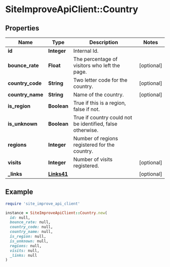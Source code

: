 # SiteImproveApiClient::Country

## Properties

| Name | Type | Description | Notes |
| ---- | ---- | ----------- | ----- |
| **id** | **Integer** | Internal Id. |  |
| **bounce_rate** | **Float** | The percentage of visitors who left the page. | [optional] |
| **country_code** | **String** | Two letter code for the country. | [optional] |
| **country_name** | **String** | Name of the country. | [optional] |
| **is_region** | **Boolean** | True if this is a region, false if not. |  |
| **is_unknown** | **Boolean** | True if country could not be identified, false otherwise. |  |
| **regions** | **Integer** | Number of regions registered for the country. |  |
| **visits** | **Integer** | Number of visits registered. | [optional] |
| **_links** | [**Links41**](Links41.md) |  | [optional] |

## Example

```ruby
require 'site_improve_api_client'

instance = SiteImproveApiClient::Country.new(
  id: null,
  bounce_rate: null,
  country_code: null,
  country_name: null,
  is_region: null,
  is_unknown: null,
  regions: null,
  visits: null,
  _links: null
)
```


